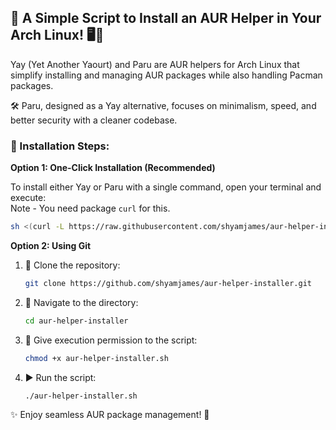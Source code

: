 ## 🚀 A Simple Script to Install an AUR Helper in Your Arch Linux! 🖥️🐧

Yay (Yet Another Yaourt) and Paru are AUR helpers for Arch Linux that simplify installing and managing AUR packages while also handling Pacman packages.

🛠️ Paru, designed as a Yay alternative, focuses on minimalism, speed, and better security with a cleaner codebase.

### 📜 Installation Steps:

**Option 1: One-Click Installation (Recommended)**

To install either Yay or Paru with a single command, open your terminal and execute:  
Note - You need package `curl` for this.  

```bash
sh <(curl -L https://raw.githubusercontent.com/shyamjames/aur-helper-installer/refs/heads/main/aur-helper-installer.sh)
```

**Option 2: Using Git**

1.  🔗 Clone the repository:
    ```bash
    git clone https://github.com/shyamjames/aur-helper-installer.git
    ```
2.  📂 Navigate to the directory:
    ```bash
    cd aur-helper-installer
    ```
3.  🔑 Give execution permission to the script:
    ```bash
    chmod +x aur-helper-installer.sh
    ```
4.  ▶️ Run the script:
    ```bash
    ./aur-helper-installer.sh
    ```

✨ Enjoy seamless AUR package management! 🚀
